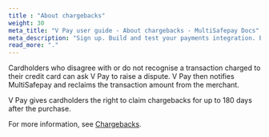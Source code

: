 ```yaml
---
title : "About chargebacks"
weight: 30
meta_title: "V Pay user guide - About chargebacks - MultiSafepay Docs"
meta_description: "Sign up. Build and test your payments integration. Explore our products and services. Use our API Reference, SDKs, and wrappers. Get support."
read_more: "."
---
```


Cardholders who disagree with or do not recognise a transaction charged to their credit card can ask V Pay to raise a dispute. V Pay then notifies MultiSafepay and reclaims the transaction amount from the merchant.

V Pay gives cardholders the right to claim chargebacks for up to 180 days after the purchase.

For more information, see [Chargebacks](/faq/chargebacks).